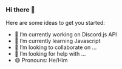 ### Hi there 👋

<!--
**H4CK3RG0D/h4ck3rg0d** is a ✨ _special_ ✨ repository because its `README.md` (this file) appears on your GitHub profile.
-->
Here are some ideas to get you started:

- 🔭 I’m currently working on Discord.js API
- 🌱 I’m currently learning Javascript
- 👯 I’m looking to collaborate on ...
- 🤔 I’m looking for help with ...
- 😄 Pronouns: He/Him

